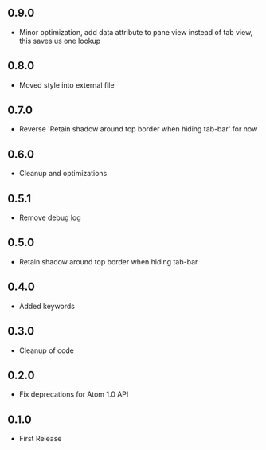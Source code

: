 ## 0.9.0
* Minor optimization, add data attribute to pane view instead of tab view, this saves us one lookup

## 0.8.0
* Moved style into external file

## 0.7.0
* Reverse 'Retain shadow around top border when hiding tab-bar' for now

## 0.6.0
* Cleanup and optimizations

## 0.5.1
* Remove debug log

## 0.5.0
* Retain shadow around top border when hiding tab-bar

## 0.4.0
* Added keywords

## 0.3.0
* Cleanup of code

## 0.2.0
* Fix deprecations for Atom 1.0 API

## 0.1.0
* First Release
